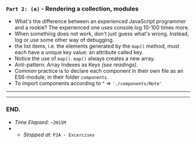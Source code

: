 ### `Part 2: (a)` - Rendering a collection, modules
* What's the difference between an experienced JavaScript programmer and a rookie? The experienced one uses console.log 10-100 times more.
* When something does not work, don't just guess what's wrong. Instead, log or use some other way of debugging.
* the list items, i.e. the elements generated by the `map()` method, must each have a unique key value: an attribute called key.
* Notice the use of `map()`. `map()` always creates a new array.
* Anti-pattern: Array Indexes as Keys _(see readings)_.
* Common practice is to declare each component in their own file as an ES6-module, in their folder `components`.
* To import components according to ^ => `'./components/Note'`
---
---
### END.
* *Time Elapsed:* `~2H15M`
* * *Stopped at:* `P2A - Excercises`